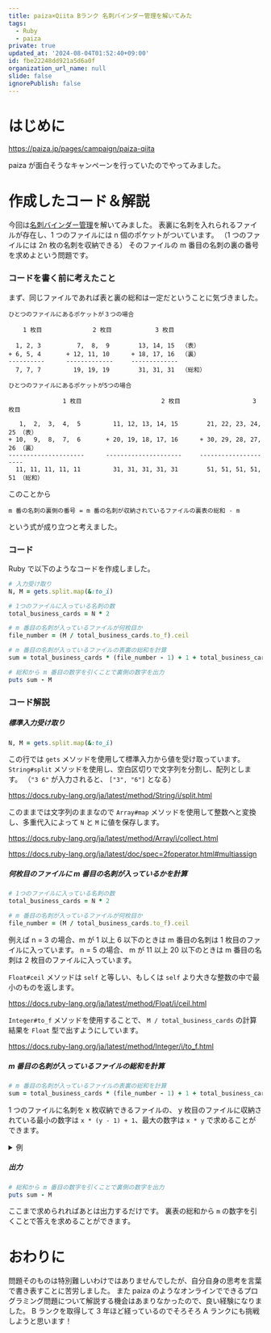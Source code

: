```yaml
---
title: paiza×Qiita Bランク 名刺バインダー管理を解いてみた
tags:
  - Ruby
  - paiza
private: true
updated_at: '2024-08-04T01:52:40+09:00'
id: fbe22248dd921a5d6a0f
organization_url_name: null
slide: false
ignorePublish: false
---
```


# はじめに

https://paiza.jp/pages/campaign/paiza-qiita

paiza が面白そうなキャンペーンを行っていたのでやってみました。

# 作成したコード＆解説

今回は[名刺バインダー管理](https://paiza.jp/works/mondai/b_rank_skillcheck_archive/name_card)を解いてみました。
表裏に名刺を入れられるファイルが存在し、1 つのファイルには n 個のポケットがついています。
（1 つのファイルには 2n 枚の名刺を収納できる）
そのファイルの m 番目の名刺の裏の番号を求めよという問題です。

### コードを書く前に考えたこと

まず、同じファイルであれば表と裏の総和は一定だということに気づきました。

```
ひとつのファイルにあるポケットが３つの場合

    1 枚目              2 枚目            3 枚目

  1, 2, 3          7,  8,  9        13, 14, 15  （表）
+ 6, 5, 4       + 12, 11, 10      + 18, 17, 16  （裏）
----------      -------------     -------------
  7, 7, 7         19, 19, 19        31, 31, 31  （総和）

ひとつのファイルにあるポケットが5つの場合

               1 枚目                      2 枚目                    3 枚目

   1,  2,  3,  4,  5         11, 12, 13, 14, 15        21, 22, 23, 24, 25 （表）
+ 10,  9,  8,  7,  6       + 20, 19, 18, 17, 16      + 30, 29, 28, 27, 26 （裏）
---------------------      ---------------------     ---------------------
  11, 11, 11, 11, 11         31, 31, 31, 31, 31        51, 51, 51, 51, 51 （総和）
```

このことから

```
m 番の名刺の裏側の番号 = m 番の名刺が収納されているファイルの裏表の総和 - m
```

という式が成り立つと考えました。

### コード

Ruby で以下のようなコードを作成しました。

```ruby
# 入力受け取り
N, M = gets.split.map(&:to_i)

# 1つのファイルに入っている名刺の数
total_business_cards = N * 2

# m 番目の名刺が入っているファイルが何枚目か
file_number = (M / total_business_cards.to_f).ceil

# m 番目の名刺が入っているファイルの表裏の総和を計算
sum = total_business_cards * (file_number - 1) + 1 + total_business_cards * file_number

# 総和から m 番目の数字を引くことで裏側の数字を出力
puts sum - M
```

### コード解説

##### 標準入力受け取り

```ruby
N, M = gets.split.map(&:to_i)
```

この行では `gets` メソッドを使用して標準入力から値を受け取っています。
`String#split` メソッドを使用し、空白区切りで文字列を分割し、配列とします。
（`"3 6"` が入力されると、 `["3", "6"]` となる）

https://docs.ruby-lang.org/ja/latest/method/String/i/split.html

このままでは文字列のままなので `Array#map` メソッドを使用して整数へと変換し、多重代入によって `N` と `M` に値を保存します。

https://docs.ruby-lang.org/ja/latest/method/Array/i/collect.html

https://docs.ruby-lang.org/ja/latest/doc/spec=2foperator.html#multiassign

##### 何枚目のファイルに m 番目の名刺が入っているかを計算

```ruby
# 1つのファイルに入っている名刺の数
total_business_cards = N * 2

# m 番目の名刺が入っているファイルが何枚目か
file_number = (M / total_business_cards.to_f).ceil
```

例えば n = 3 の場合、m が 1 以上 6 以下のときは m 番目の名刺は 1 枚目のファイルに入っています。
n = 5 の場合、 m が 11 以上 20 以下のときは m 番目の名刺は 2 枚目のファイルに入っています。

`Float#ceil` メソッドは `self` と等しい、もしくは `self` より大きな整数の中で最小のものを返します。

https://docs.ruby-lang.org/ja/latest/method/Float/i/ceil.html

`Integer#to_f` メソッドを使用することで、 `M / total_business_cards` の計算結果を `Float` 型で出すようにしています。

https://docs.ruby-lang.org/ja/latest/method/Integer/i/to_f.html

##### m 番目の名刺が入っているファイルの総和を計算

```ruby
# m 番目の名刺が入っているファイルの表裏の総和を計算
sum = total_business_cards * (file_number - 1) + 1 + total_business_cards * file_number
```

1 つのファイルに名刺を x 枚収納できるファイルの、 y 枚目のファイルに収納されている最小の数字は `x * (y - 1) + 1`、最大の数字は `x * y` で求めることができます。

<details><summary>例</summary>

名刺を 6 枚収納できるファイル（n = 3）の 3 枚目のファイル
最小の数字 -> `6 * (3 - 1) + 1 = 13`
最大の数字 -> `6 * 3 = 18`

</details>

##### 出力

```ruby
# 総和から m 番目の数字を引くことで裏側の数字を出力
puts sum - M
```

ここまで求められればあとは出力するだけです。
裏表の総和から `m` の数字を引くことで答えを求めることができます。

# おわりに

問題そのものは特別難しいわけではありませんでしたが、自分自身の思考を言葉で書き表すことに苦労しました。
また paiza のようなオンラインでできるプログラミング問題について解説する機会はあまりなかったので、良い経験になりました。
B ランクを取得して 3 年ほど経っているのでそろそろ A ランクにも挑戦しようと思います！
